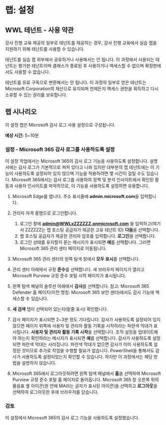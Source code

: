 <!---
---
랩: 제목: '설정'
---
--->

# 랩: 설정

## WWL 테넌트 - 사용 약관
강사 진행 교육 제공의 일부로 테넌트를 제공하는 경우, 강사 진행 교육에서 실습 랩을 지원하기 위해 테넌트를 사용할 수 있습니다.

테넌트를 실습 랩 외부에서 공유하거나 사용해서는 안 됩니다. 이 과정에서 사용되는 테넌트는 평가판 테넌트이며 클래스가 종료된 후 사용하거나 액세스할 수 없으며 확장판에서도 사용할 수 없습니다.

테넌트를 유료 구독으로 변환해서는 안 됩니다. 이 과정의 일부로 얻은 테넌트는 Microsoft Corporation의 재산으로 유지되며 언제든지 액세스 권한을 획득하고 다시 소유할 수 있는 권리를 보유합니다.

## 랩 시나리오

이 설정 랩은 Microsoft 감사 로그 사용 설정으로 구성됩니다.

**예상 시간:** 5~10분

### 설정 - Microsoft 365 감사 로그를 사용하도록 설정

이 설정 작업에서는 Microsoft 365의 감사 로그 기능을 사용하도록 설정합니다.  설명서에는 감사 로그가 기본적으로 켜져 있다고 나와 있지만 대부분의 랩 테넌트에는 이 기능이 사용하도록 설정되어 있지 않으며 기능을 적용하려면 몇 시간이 걸릴 수도 있습니다.  Microsoft 365에서는 감사 로그를 사용하여 정책 및 분석 인사이트에서 확인된 활동과 사용자 인사이트를 파악하므로, 이 기능을 사용하도록 설정하면 유용합니다.

1. Microsoft Edge를 엽니다. 주소 표시줄에 **admin.microsoft.com**을 입력합니다.

1. 관리자 자격 증명으로 로그인합니다.
    1. 로그인 창에 **admin@WWLxZZZZZZ.onmicrosoft.com** 을 입력하고(여기서 ZZZZZZ는 랩 호스팅 공급자가 제공한 고유 테넌트 ID) **다음**을 선택합니다.
    1. 랩 호스팅 공급자가 제공한 관리자 암호를 입력합니다. **로그인**을 선택합니다.
    1. 로그인 상태를 유지할지 묻는 메시지가 표시되면 **예**를 선택합니다. 그러면 Microsoft 365 관리 센터 페이지로 이동됩니다.

1. Microsoft 365 관리 센터의 왼쪽 탐색 창에서 **모두 표시**를 선택합니다.

1. 관리 센터 아래에서 규정 **준수**를 선택합니다.  새 브라우저 페이지가 열리고 Microsoft Purview 규정 준수 포털 시작 페이지가 표시됩니다.  

1. 왼쪽 탐색 패널의 솔루션 아래에서 **감사**를 선택합니다.  참고: Microsoft 365 Defender 홈 페이지(이전 명칭: Microsoft 365 보안 센터)에서도 감사 기능에 액세스할 수 있습니다.

1. **새 검색** 탭이 선택되어 있는지(밑줄 표시) 확인합니다.

1. 감사 페이지가 표시되면 2~3분 정도 기다립니다.  감사가 사용하도록 설정되어 있지 않으면 페이지 위쪽에 사용자 및 관리자 활동 기록을 시작하라는 파란색 막대가 표시됩니다.  **사용자 및 관리자 활동 기록 시작**을 선택합니다.  조직 설정을 업데이트해야 하는지 확인하라는 메시지가 표시되면 **예**를 선택합니다. 감사가 사용하도록 설정되면 파란색 막대는 사라집니다.  파란색 막대가 없으면 감사가 이미 사용하도록 설정된 것이므로 추가로 작업을 수행할 필요가 없습니다.  PowerShell을 통해서도 감사가 사용하도록 설정되었는지 확인할 수 있습니다. 하지만 이 과정에서는 해당 방법을 설명하지 않습니다.

1. Microsoft 365에서 로그아웃하려면 왼쪽 탐색 패널에서 **홈**을 선택하여 Microsoft Purview 규정 준수 포털 홈 페이지로 돌아옵니다. Microsoft 365 창 오른쪽 위의 물음표 옆 아이콘(원 안에 MA라는 글자가 표시된 아이콘)을 선택하고 **로그아웃**을 선택하여 로그아웃한 후에 브라우저를 닫습니다.

### 검토

이 설정에서 Microsoft 365의 감사 로그 기능을 사용하도록 설정했습니다.
